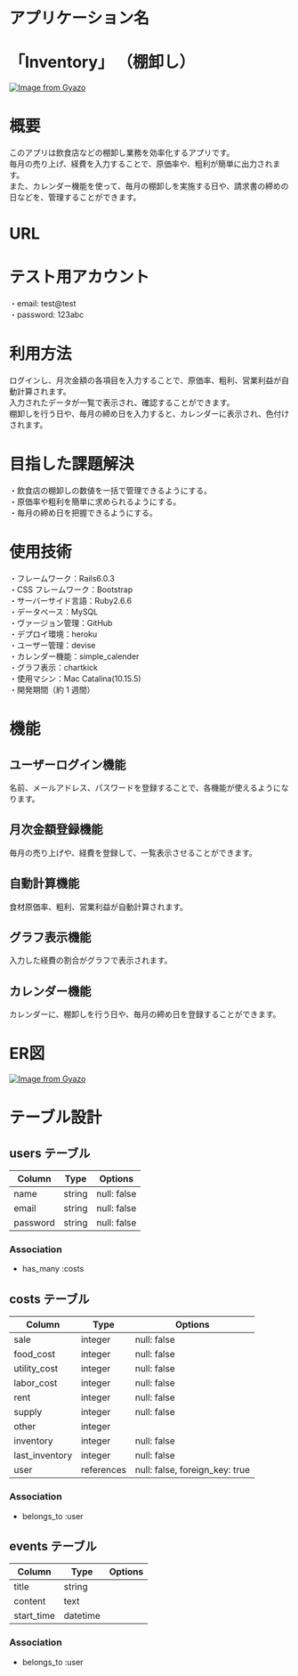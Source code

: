 # アプリケーション名
# 「Inventory」 （棚卸し）
[![Image from Gyazo](https://i.gyazo.com/3fc970e33a8c7c640ada70bbb560e0d1.jpg)](https://gyazo.com/3fc970e33a8c7c640ada70bbb560e0d1)

# 概要
このアプリは飲食店などの棚卸し業務を効率化するアプリです。  
毎月の売り上げ、経費を入力することで、原価率や、粗利が簡単に出力されます。  
また、カレンダー機能を使って、毎月の棚卸しを実施する日や、請求書の締めの日などを、管理することができます。  

# URL

# テスト用アカウント
・email: test@test  
・password: 123abc

# 利用方法
ログインし、月次金額の各項目を入力することで、原価率、粗利、営業利益が自動計算されます。  
入力されたデータが一覧で表示され、確認することができます。  
棚卸しを行う日や、毎月の締め日を入力すると、カレンダーに表示され、色付けされます。  

# 目指した課題解決
・飲食店の棚卸しの数値を一括で管理できるようにする。  
・原価率や粗利を簡単に求められるようにする。  
・毎月の締め日を把握できるようにする。  

# 使用技術
・フレームワーク：Rails6.0.3  
・CSS フレームワーク：Bootstrap  
・サーバーサイド言語：Ruby2.6.6  
・データベース：MySQL  
・ヴァージョン管理：GitHub  
・デプロイ環境：heroku  
・ユーザー管理：devise  
・カレンダー機能：simple_calender  
・グラフ表示：chartkick  
・使用マシン：Mac Catalina(10.15.5)  
・開発期間（約 1 週間）  

# 機能
## ユーザーログイン機能
名前、メールアドレス、パスワードを登録することで、各機能が使えるようになります。  

## 月次金額登録機能
毎月の売り上げや、経費を登録して、一覧表示させることができます。  

## 自動計算機能
食材原価率、粗利、営業利益が自動計算されます。  

## グラフ表示機能
入力した経費の割合がグラフで表示されます。  

## カレンダー機能
カレンダーに、棚卸しを行う日や、毎月の締め日を登録することができます。

# ER図
[![Image from Gyazo](https://i.gyazo.com/17968606ebc6c81c212f03d68f83ac89.png)](https://gyazo.com/17968606ebc6c81c212f03d68f83ac89)

# テーブル設計

## users テーブル

| Column   | Type   | Options     |
| -------- | ------ | ----------- |
| name     | string | null: false |
| email    | string | null: false |
| password | string | null: false |

### Association

- has_many :costs

## costs テーブル

| Column         | Type    | Options     |
| -------------- | ------- | ----------- |
| sale           | integer | null: false |
| food_cost      | integer | null: false |
| utility_cost   | integer | null: false |
| labor_cost     | integer | null: false |
| rent           | integer | null: false |
| supply         | integer | null: false |
| other          | integer |             |
| inventory      | integer | null: false |
| last_inventory | integer | null: false |
| user        | references | null: false, foreign_key: true |

### Association

- belongs_to :user

## events テーブル

| Column     | Type     | Options |
| ---------- | -------- | ------- |
| title      | string   |         |
| content    | text     |         |
| start_time | datetime |         |

### Association

- belongs_to :user
